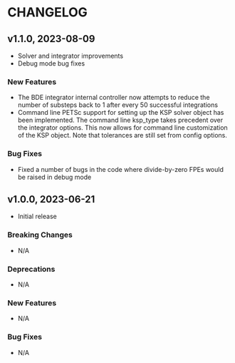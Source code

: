 # CHANGELOG

## v1.1.0, 2023-08-09

- Solver and integrator improvements
- Debug mode bug fixes

### New Features

- The BDE integrator internal controller now attempts to reduce the number of substeps back to 1 after every 50 successful integrations
- Command line PETSc support for setting up the KSP solver object has been implemented. The command line ksp_type takes precedent over the integrator options. This now allows for command line customization of the KSP object. Note that tolerances are still set from config options. 

### Bug Fixes

- Fixed a number of bugs in the code where divide-by-zero FPEs would be raised in debug mode 

## v1.0.0, 2023-06-21

- Initial release

### Breaking Changes

- N/A

### Deprecations

- N/A

### New Features

- N/A

### Bug Fixes

- N/A